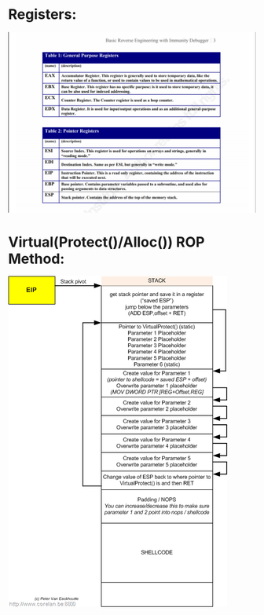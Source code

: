 # Registers:

![Screenshot](registers.png)

# Virtual(Protect()/Alloc()) ROP Method:

![Screenshot](ROP_VirtualAlloc.png)
